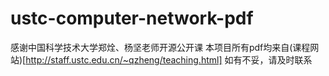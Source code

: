 # ustc-computer-network-pdf
感谢中国科学技术大学郑烇、杨坚老师开源公开课
本项目所有pdf均来自(课程网站)[http://staff.ustc.edu.cn/~qzheng/teaching.html]
如有不妥，请及时联系
